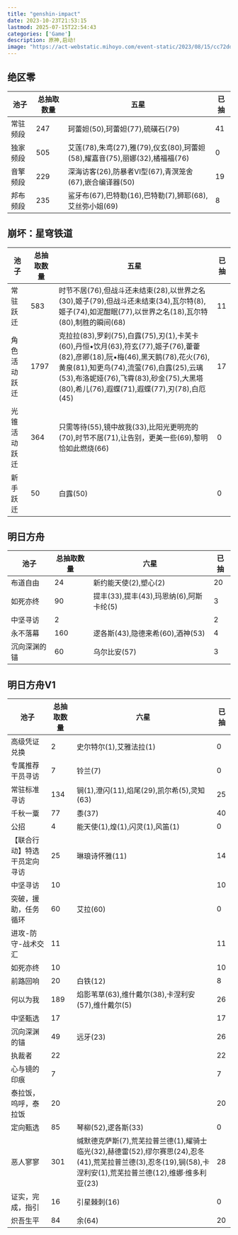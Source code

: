 ```yaml
---
title: "genshin-impact"
date: 2023-10-23T21:53:15
lastmod: 2025-07-15T22:54:43
categories: ['Game']
description: 原神,启动!
image: "https://act-webstatic.mihoyo.com/event-static/2023/08/15/cc72ddf351003a4a9b618e5f4697dad0_2771553456903788244.jpg"
---
```





## 绝区零

|池子|总抽取数量|五星|已抽|
|---|---|---|---|
|常驻频段|247|珂蕾妲(50),珂蕾妲(77),硫磺石(79)|41|
|独家频段|505|艾莲(78),朱鸢(27),雅(79),仪玄(80),珂蕾妲(58),耀嘉音(75),丽娜(32),橘福福(76)|0|
|音擎频段|229|深海访客(26),防暴者Ⅵ型(67),青溟笼舍(67),嵌合编译器(50)|19|
|邦布频段|235|鲨牙布(67),巴特勒(16),巴特勒(7),狮耶(68),艾丝弥小姐(69)|8|


## 崩坏：星穹铁道

|池子|总抽取数量|五星|已抽|
|---|---|---|---|
|常驻跃迁|583|时节不居(76),但战斗还未结束(28),以世界之名(30),姬子(79),但战斗还未结束(34),瓦尔特(8),姬子(74),如泥酣眠(77),以世界之名(18),瓦尔特(80),制胜的瞬间(68)|11|
|角色活动跃迁|1797|克拉拉(83),罗刹(75),白露(75),刃(1),卡芙卡(60),丹恒•饮月(63),符玄(77),姬子(76),藿藿(82),彦卿(18),阮•梅(46),黑天鹅(78),花火(76),黄泉(81),知更鸟(74),流萤(76),白露(25),云璃(53),布洛妮娅(76),飞霄(83),砂金(75),大黑塔(80),希儿(76),遐蝶(71),遐蝶(77),刃(78),白厄(45)|17|
|光锥活动跃迁|364|只需等待(55),镜中故我(33),比阳光更明亮的(70),时节不居(71),让告别，更美一些(69),黎明恰如此燃烧(66)|0|
|新手跃迁|50|白露(50)|0|


## 明日方舟

|池子|总抽取数量|六星|已抽|
|---|---|---|---|
|布道自由|24|新约能天使(2),塑心(2)|20|
|如死亦终|90|提丰(33),提丰(43),玛恩纳(6),阿斯卡纶(5)|3|
|中坚寻访|2||2|
|永不落幕|160|逻各斯(43),隐德来希(60),酒神(53)|4|
|沉向深渊的锚|60|乌尔比安(57)|3|


## 明日方舟V1

|池子|总抽取数量|六星|已抽|
|---|---|---|---|
|高级凭证兑换|2|史尔特尔(1),艾雅法拉(1)|0|
|专属推荐干员寻访|7|铃兰(7)|0|
|常驻标准寻访|134|锏(1),澄闪(11),焰尾(29),凯尔希(5),灵知(63)|25|
|千秋一粟|77|黍(37)|40|
|公招|4|能天使(1),煌(1),闪灵(1),风笛(1)|0|
|【联合行动】特选干员定向寻访|25|琳琅诗怀雅(11)|14|
|中坚寻访|10||10|
|突破，援助，任务循环|60|艾拉(60)|0|
|进攻-防守-战术交汇|11||11|
|如死亦终|10||10|
|前路回响|20|白铁(12)|8|
|何以为我|189|焰影苇草(63),维什戴尔(38),卡涅利安(57),维什戴尔(5)|26|
|中坚甄选|17||17|
|沉向深渊的锚|49|远牙(23)|26|
|执裁者|22||22|
|心与镜的印痕|7||7|
|泰拉饭，呜呼，泰拉饭|20||20|
|定向甄选|85|琴柳(52),逻各斯(33)|0|
|恶人寥寥|301|缄默德克萨斯(7),荒芜拉普兰德(1),耀骑士临光(32),赫德雷(52),缪尔赛思(24),忍冬(41),荒芜拉普兰德(3),忍冬(19),锏(58),卡涅利安(1),荒芜拉普兰德(12),维娜·维多利亚(23)|28|
|证实，完成，指引|16|引星棘刺(16)|0|
|炽吾生平|84|余(64)|20|
